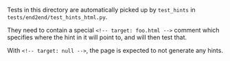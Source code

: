 Tests in this directory are automatically picked up by `test_hints` in
`tests/end2end/test_hints_html.py`.

They need to contain a special `<!-- target: foo.html -->` comment which
specifies where the hint in it will point to, and will then test that.

With `<!-- target: null -->`, the page is expected to not generate any hints.
